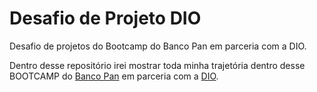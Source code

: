 # Desafio de Projeto DIO

Desafio de projetos do Bootcamp do Banco Pan em parceria com a DIO.

Dentro desse repositório irei mostrar toda minha trajetória dentro desse BOOTCAMP do [Banco Pan](https://www.bancopan.com.br/) em parceria com a [DIO](https://www.dio.me).
